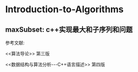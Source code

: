 # Introduction-to-Algorithms
## maxSubset: c++实现最大和子序列和问题

参考文献:

<<算法导论>> 第三版 

<<数据结构与算法分析---C++语言描述>> 第四版
